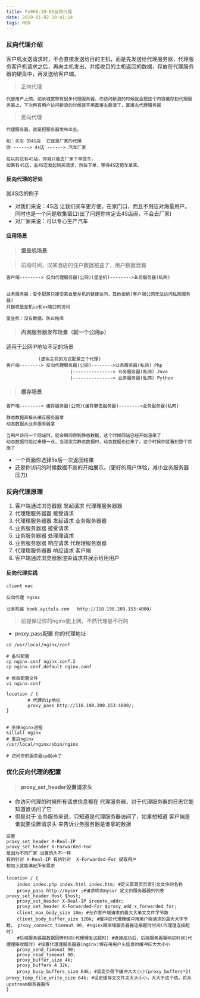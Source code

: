```yaml
---
title: Py008-10-06反向代理
date: 2019-01-02 20:41:14
tags: M08
---
```


### 反向代理介绍

客户机发送请求时，不会直接发送给目的主机，而是先发送给代理服务器，代理服务客户机请求之后，再向主机发出，并接收目的主机返回的数据，存放在代理服务器的硬盘中，再发送给客户端。

> 正向代理

```
代替用户上网，如长城宽带有很多代理服务器，你访问新浪的时候就会把这个内容缓存到代理服务器上，下次再有用户访问新浪的时候就不用直接去新浪了，直接去代理服务器
```

> 反向代理

```
代理服务器，就是把服务器发布出去。

如：买车 的4S店  它就是厂家的代理
你 ------> 4s店 ------> 汽车厂家

在以前没有4S店，你就只能去厂家下单提车，
如果有4S店，去4S店发起购买请求，然后下单，等待4S店把车拿来。
```

#### 反向代理的好处

就4S店的例子

- 对我们来说：4S店 让我们买车更方便，在家门口，而且不用应对海量用户。同时也是一个问题收集窗口(出了问题你肯定去4S店闹，不会去厂家)
- 对厂家来说：可以专心生产汽车

#### 应用场景

> #### 堡垒机场景

> 前段时间，汉某酒店的住户数据被盗了，用户数据泄漏

```
客户端--------> 反向代理服务器(公网)(堡垒机)-------->业务服务器(私网)


业务服务器：安全配置只接受来自堡垒机的链接访问，其他拒绝(客户端公网无法访问私网服务器)
只接收堡垒机ip和xx端口的访问

堡垒机：没有数据。防止拖库

```

> #### 内网服务器发布场景（就一个公网ip）

适用于公网IP地址不足的场景

```
            (虚拟主机的方式配置三个代理)
客户端--------> 反向代理服务器(公网)-------->业务服务器(私网) Php
                        |---------------> 业务服务器(私网) Java
                        |---------------> 业务服务器(私网) Python
```

> #### 缓存场景

```
客户端--------> 缓存服务器(公网)(缓存静态服务器)-------->业务服务器(私网)

静态数据直接从缓存服务器拿
动态数据从业务服务器拿

当用户访问一个网站时，就会瞬间得到静态数据，这个时候网站已经开始渲染了
动态数据可能过来慢一点，当渲染完静态数据时，动态数据也过来了。这个时候你就看到整个页面了

```

- 一个页面你选择5s后一次返回结果
- 还是你访问的时候数据不断的开始展示。(更好的用户体验，减小业务服务器压力)

### 反向代理原理

1. 客户端通过浏览器器 发起请求 代理理服务器器
2. 代理理服务器器 接受请求
3. 代理理服务器器 发起请求 业务服务器器
4. 业务服务器器 接受请求
5. 业务服务器器 处理理请求
6.  业务服务器器 响应请求 代理理服务器器
7. 代理理服务器器 响应请求 客户端
8. 客户端通过浏览器器渲染请求并展示给⽤用户

#### 反向代理实践

```
client mac

反向代理 nginx 

业务机器 book.ayitula.com   http://118.190.209.153:4000/
```

> 前提保证你的nginx能上网，不然代理是不行的

- proxy_pass配置 你的代理地址

```
cd /usr/local/nginx/conf

# 备份配置
cp nginx.conf nginx.conf.2
cp nginx.conf.default nginx.conf

# 修改配置文件
vi nginx.conf

location / {
        # 代理的ip地址
        proxy_pass http://118.190.209.153:4000/;
}


# 杀掉nginx进程
killall nginx
# 重启nginx
/usr/local/nginx/sbin/nginx 

# 访问你的服务器ip就ok了
```

### 优化反向代理的配置

> #### proxy_set_header设置请求头

- 你访问代理的时候所有请求信息都在 代理服务器，对于代理服务器的日志它能知道谁访问了它
- 但是对于 业务服务来说，只知道是代理服务器访问了，如果想知道 客户端是谁就要设置请求头 来告诉业务服务器是谁拿的数据

```
设置
proxy_set_header X-Real-IP
proxy_set_header X-Forwarded-For 
是因为不同厂家 设置的头不一样
有的针对 X-Real-IP 有的针对  X-Forwarded-For 提取用户
都加上就能满足所有需求
```

> #### 


```
location / {
    index index.php index.html index.htm; #定义⾸首⻚页索引⽂文件的名称
    proxy_pass http://mysvr ;#请求转向mysvr 定义的服务器器列列表 proxy_set_header Host $host;
    proxy_set_header X-Real-IP $remote_addr;
    proxy_set_header X-Forwarded-For $proxy_add_x_forwarded_for; 
    client_max_body_size 10m; #允许客户端请求的最⼤大单⽂文件字节数 
    client_body_buffer_size 128k; #缓冲区代理理缓冲⽤用户端请求的最⼤大字节数， proxy_connect_timeout 90; #nginx跟后端服务器器连接超时时间(代理理连接超时)
    #后端服务器器数据回传时间(代理理发送超时) #连接成功后，后端服务器器响应时间(代理理接收超时) #设置代理理服务器器(nginx)保存⽤用户头信息的缓冲区⼤大⼩小
    proxy_send_timeout 90;
    proxy_read_timeout 90;
    proxy_buffer_size 4k;
    proxy_buffers 4 32k;
    proxy_busy_buffers_size 64k; #⾼高负荷下缓冲⼤大⼩小(proxy_buffers*2) proxy_temp_file_write_size 64k; #设定缓存⽂文件夹⼤大⼩小，⼤大于这个值，将从upstream服务器器传 
}
```